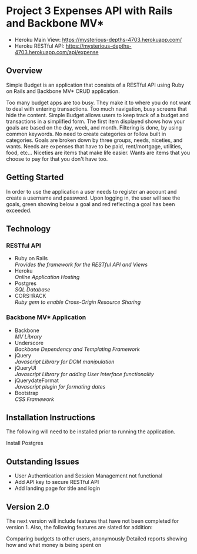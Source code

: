 # Project 3 Expenses API with Rails and Backbone MV*
* Heroku Main View: https://mysterious-depths-4703.herokuapp.com/
* Heroku RESTful API: https://mysterious-depths-4703.herokuapp.com/api/expense


## Overview
Simple Budget is an application that consists of a RESTful API using Ruby on Rails and Backbone MV* CRUD application.

Too many budget apps are too busy.  They make it to where you do not want to deal with entering transactions.  Too much navigation, busy screens that hide the content.  Simple Budget allows users to keep track of a budget and transactions in a simplified form.  The first item displayed shows how your goals are based on the day, week, and month.  Filtering is done, by using common keywords.  No need to create categories or follow built in categories.  Goals are broken down by three groups, needs, niceties, and wants.  Needs are expenses that have to be paid, rent/mortgage, utilities, food, etc...  Niceties are items that make life easier.  Wants are items that you choose to pay for that you don't have too.

## Getting Started

In order to use the application a user needs to register an account and create a username and password.  Upon logging in, the user will see the goals, green showing below a goal and red reflecting a goal has been exceeded.


## Technology

### RESTful API
* Ruby on Rails  
  *Provides the framework for the RESTful API and Views*
* Heroku  
  *Online Application Hosting*
* Postgres  
  *SQL Database*
* CORS::RACK  
  *Ruby gem to enable Cross-Origin Resource Sharing*

### Backbone MV* Application
* Backbone  
  *MV Library*
* Underscore  
  *Backbone Dependency and Templating Framework*
* jQuery  
  *Javascript Library for DOM manipulation*
* jQueryUI  
  *Javascript Library for adding User Interface functionality*
* jQuerydateFormat  
  *Javascript plugin for formating dates*
* Bootstrap  
  *CSS Framework*


## Installation Instructions

The following will need to be installed prior to running the application.

Install Postgres

## Outstanding Issues

* User Authentication and Session Management not functional
* Add API key to secure RESTful API
* Add landing page for title and login

## Version 2.0

The next version will include features that have not been completed for version 1.  Also, the following features are slated for addition:

  Comparing budgets to other users, anonymously
  Detailed reports showing how and what money is being spent on
